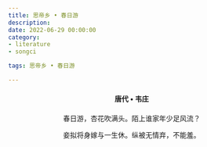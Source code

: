 ```yaml
---
title: 思帝乡 • 春日游
description:
date: 2022-06-29 00:00:00
category:
- literature
- songci

tags: 思帝乡 • 春日游

---
```


<div id="poem-author">
    唐代 • 韦庄
</div>
<div id="poem-body">
<p class="poem-paragraph">春日游，杏花吹满头。陌上谁家年少足风流？</p>
<p class="poem-paragraph">妾拟将身嫁与一生休。纵被无情弃，不能羞。</p>

</div>

<style>

#poem-author {
    width: 100%;
    text-align: center;
    margin: 20px 0;
    font-weight: bold;
}
#poem-body {
    width: 100%;
    text-align: center;
}
.poem-paragraph {
    font-family: "仿宋"
}

</style>